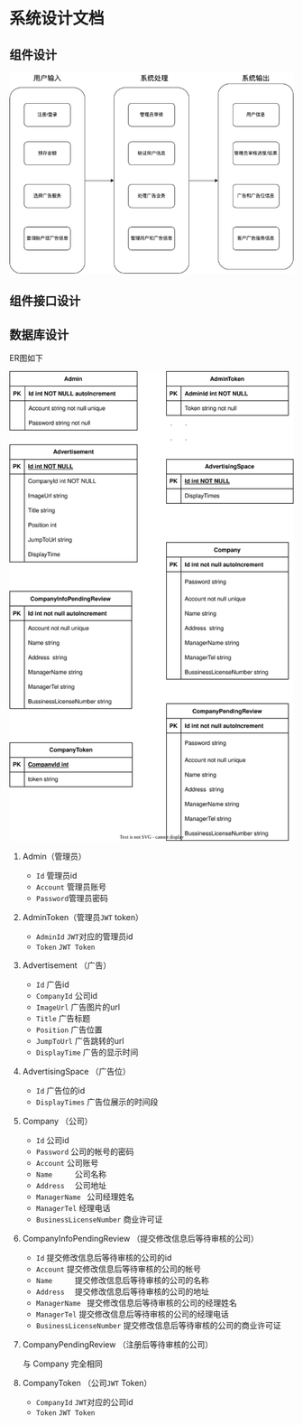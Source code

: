 # 系统设计文档

## 组件设计

![](Architenture.png)









## 组件接口设计





## 数据库设计

ER图如下

![](pic/DatabaseDesign.svg)

1. Admin（管理员）
   - `Id` 管理员id
   - `Account` 管理员账号
   - `Password`管理员密码

2. AdminToken（管理员`JWT` token）

   - `AdminId` `JWT`对应的管理员id
   - `Token`     `JWT Token`

3. Advertisement （广告）

   - `Id` 广告id
   - `CompanyId` 公司id
   - `ImageUrl`  广告图片的url
   - `Title` 广告标题
   - `Position` 广告位置
   - `JumpToUrl` 广告跳转的url
   - `DisplayTime` 广告的显示时间

4. AdvertisingSpace （广告位）

   - `Id` 广告位的id
   - `DisplayTimes` 广告位展示的时间段

5. Company （公司）

   - `Id`	公司id
   - `Password` 公司的帐号的密码
   - `Account`   公司账号
   - `Name     `  公司名称
   - `Address  ` 公司地址
   - `ManagerName ` 公司经理姓名
   - `ManagerTel` 经理电话
   - `BusinessLicenseNumber` 商业许可证

6. CompanyInfoPendingReview （提交修改信息后等待审核的公司）

   - `Id`	提交修改信息后等待审核的公司的id
   - `Account`   提交修改信息后等待审核的公司的帐号
   - `Name     `  提交修改信息后等待审核的公司的名称
   - `Address  ` 提交修改信息后等待审核的公司的地址
   - `ManagerName ` 提交修改信息后等待审核的公司的经理姓名
   - `ManagerTel` 提交修改信息后等待审核的公司的经理电话
   - `BusinessLicenseNumber` 提交修改信息后等待审核的公司的商业许可证

7. CompanyPendingReview （注册后等待审核的公司）

   与 Company 完全相同

8. CompanyToken （公司`JWT` Token）
   - `CompanyId` `JWT`对应的公司id 
   - `Token` `JWT Token`